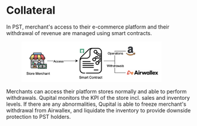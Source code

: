 # Collateral

In PST, merchant's access to their e-commerce platform and their withdrawal of revenue are managed using smart contracts.

<figure><img src="../.gitbook/assets/image (3).png" alt="" width="375"><figcaption></figcaption></figure>

Merchants can access their platform stores normally and able to perform withdrawals. Qupital monitors the KPI of the store incl. sales and inventory levels. If there are any abnormalities, Qupital is able to freeze merchant's withdrawal from Airwallex, and liquidate the inventory to provide downside protection to PST holders.
